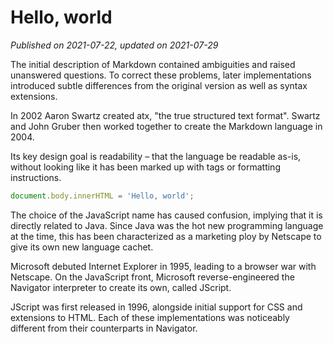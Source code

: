 # Hello, world

*Published on 2021-07-22, updated on 2021-07-29*

The initial description of Markdown contained ambiguities and raised unanswered questions. To correct these problems, later implementations introduced subtle differences from the original version as well as syntax extensions.

In 2002 Aaron Swartz created atx, "the true structured text format". Swartz and John Gruber then worked together to create the Markdown language in 2004.

Its key design goal is readability – that the language be readable as-is, without looking like it has been marked up with tags or formatting instructions.

```js
document.body.innerHTML = 'Hello, world';
```

The choice of the JavaScript name has caused confusion, implying that it is directly related to Java. Since Java was the hot new programming language at the time, this has been characterized as a marketing ploy by Netscape to give its own new language cachet.

Microsoft debuted Internet Explorer in 1995, leading to a browser war with Netscape. On the JavaScript front, Microsoft reverse-engineered the Navigator interpreter to create its own, called JScript.

JScript was first released in 1996, alongside initial support for CSS and extensions to HTML. Each of these implementations was noticeably different from their counterparts in Navigator.
